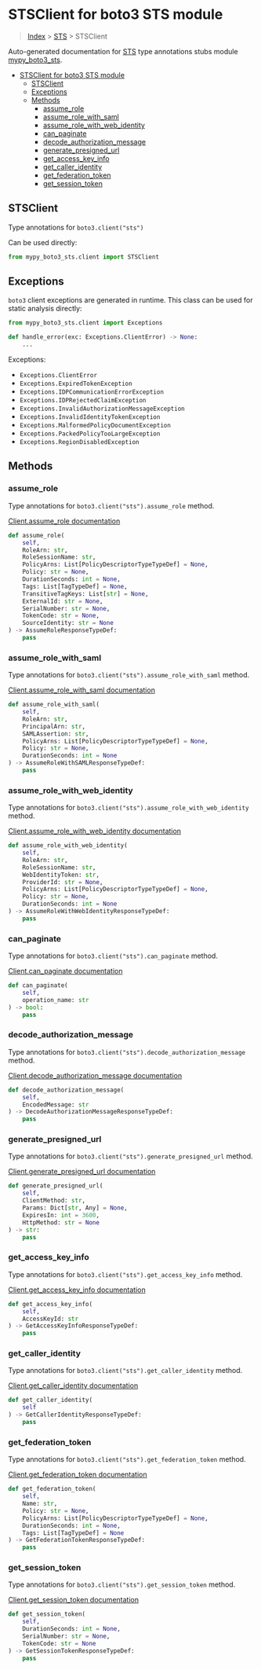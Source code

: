 # STSClient for boto3 STS module

> [Index](../index.md) > [STS](./index.md) > STSClient

Auto-generated documentation for [STS](https://boto3.amazonaws.com/v1/documentation/api/latest/reference/services/sts.html#STS)
type annotations stubs module [mypy_boto3_sts](https://pypi.org/project/mypy-boto3-sts/).

- [STSClient for boto3 STS module](#stsclient-for-boto3-sts-module)
  - [STSClient](#stsclient)
  - [Exceptions](#exceptions)
  - [Methods](#methods)
    - [assume_role](#assume_role)
    - [assume_role_with_saml](#assume_role_with_saml)
    - [assume_role_with_web_identity](#assume_role_with_web_identity)
    - [can_paginate](#can_paginate)
    - [decode_authorization_message](#decode_authorization_message)
    - [generate_presigned_url](#generate_presigned_url)
    - [get_access_key_info](#get_access_key_info)
    - [get_caller_identity](#get_caller_identity)
    - [get_federation_token](#get_federation_token)
    - [get_session_token](#get_session_token)

## STSClient

Type annotations for `boto3.client("sts")`

Can be used directly:

```python
from mypy_boto3_sts.client import STSClient
```

## Exceptions


`boto3` client exceptions are generated in runtime. This class can be used for static analysis directly:

```python
from mypy_boto3_sts.client import Exceptions

def handle_error(exc: Exceptions.ClientError) -> None:
    ...
```


Exceptions:

- `Exceptions.ClientError`
- `Exceptions.ExpiredTokenException`
- `Exceptions.IDPCommunicationErrorException`
- `Exceptions.IDPRejectedClaimException`
- `Exceptions.InvalidAuthorizationMessageException`
- `Exceptions.InvalidIdentityTokenException`
- `Exceptions.MalformedPolicyDocumentException`
- `Exceptions.PackedPolicyTooLargeException`
- `Exceptions.RegionDisabledException`


## Methods


### assume_role

Type annotations for `boto3.client("sts").assume_role` method.

[Client.assume_role documentation](https://boto3.amazonaws.com/v1/documentation/api/latest/reference/services/sts.html#STS.Client.assume_role)

```python
def assume_role(
    self,
    RoleArn: str,
    RoleSessionName: str,
    PolicyArns: List[PolicyDescriptorTypeTypeDef] = None,
    Policy: str = None,
    DurationSeconds: int = None,
    Tags: List[TagTypeDef] = None,
    TransitiveTagKeys: List[str] = None,
    ExternalId: str = None,
    SerialNumber: str = None,
    TokenCode: str = None,
    SourceIdentity: str = None
) -> AssumeRoleResponseTypeDef:
    pass
```

### assume_role_with_saml

Type annotations for `boto3.client("sts").assume_role_with_saml` method.

[Client.assume_role_with_saml documentation](https://boto3.amazonaws.com/v1/documentation/api/latest/reference/services/sts.html#STS.Client.assume_role_with_saml)

```python
def assume_role_with_saml(
    self,
    RoleArn: str,
    PrincipalArn: str,
    SAMLAssertion: str,
    PolicyArns: List[PolicyDescriptorTypeTypeDef] = None,
    Policy: str = None,
    DurationSeconds: int = None
) -> AssumeRoleWithSAMLResponseTypeDef:
    pass
```

### assume_role_with_web_identity

Type annotations for `boto3.client("sts").assume_role_with_web_identity` method.

[Client.assume_role_with_web_identity documentation](https://boto3.amazonaws.com/v1/documentation/api/latest/reference/services/sts.html#STS.Client.assume_role_with_web_identity)

```python
def assume_role_with_web_identity(
    self,
    RoleArn: str,
    RoleSessionName: str,
    WebIdentityToken: str,
    ProviderId: str = None,
    PolicyArns: List[PolicyDescriptorTypeTypeDef] = None,
    Policy: str = None,
    DurationSeconds: int = None
) -> AssumeRoleWithWebIdentityResponseTypeDef:
    pass
```

### can_paginate

Type annotations for `boto3.client("sts").can_paginate` method.

[Client.can_paginate documentation](https://boto3.amazonaws.com/v1/documentation/api/latest/reference/services/sts.html#STS.Client.can_paginate)

```python
def can_paginate(
    self,
    operation_name: str
) -> bool:
    pass
```

### decode_authorization_message

Type annotations for `boto3.client("sts").decode_authorization_message` method.

[Client.decode_authorization_message documentation](https://boto3.amazonaws.com/v1/documentation/api/latest/reference/services/sts.html#STS.Client.decode_authorization_message)

```python
def decode_authorization_message(
    self,
    EncodedMessage: str
) -> DecodeAuthorizationMessageResponseTypeDef:
    pass
```

### generate_presigned_url

Type annotations for `boto3.client("sts").generate_presigned_url` method.

[Client.generate_presigned_url documentation](https://boto3.amazonaws.com/v1/documentation/api/latest/reference/services/sts.html#STS.Client.generate_presigned_url)

```python
def generate_presigned_url(
    self,
    ClientMethod: str,
    Params: Dict[str, Any] = None,
    ExpiresIn: int = 3600,
    HttpMethod: str = None
) -> str:
    pass
```

### get_access_key_info

Type annotations for `boto3.client("sts").get_access_key_info` method.

[Client.get_access_key_info documentation](https://boto3.amazonaws.com/v1/documentation/api/latest/reference/services/sts.html#STS.Client.get_access_key_info)

```python
def get_access_key_info(
    self,
    AccessKeyId: str
) -> GetAccessKeyInfoResponseTypeDef:
    pass
```

### get_caller_identity

Type annotations for `boto3.client("sts").get_caller_identity` method.

[Client.get_caller_identity documentation](https://boto3.amazonaws.com/v1/documentation/api/latest/reference/services/sts.html#STS.Client.get_caller_identity)

```python
def get_caller_identity(
    self
) -> GetCallerIdentityResponseTypeDef:
    pass
```

### get_federation_token

Type annotations for `boto3.client("sts").get_federation_token` method.

[Client.get_federation_token documentation](https://boto3.amazonaws.com/v1/documentation/api/latest/reference/services/sts.html#STS.Client.get_federation_token)

```python
def get_federation_token(
    self,
    Name: str,
    Policy: str = None,
    PolicyArns: List[PolicyDescriptorTypeTypeDef] = None,
    DurationSeconds: int = None,
    Tags: List[TagTypeDef] = None
) -> GetFederationTokenResponseTypeDef:
    pass
```

### get_session_token

Type annotations for `boto3.client("sts").get_session_token` method.

[Client.get_session_token documentation](https://boto3.amazonaws.com/v1/documentation/api/latest/reference/services/sts.html#STS.Client.get_session_token)

```python
def get_session_token(
    self,
    DurationSeconds: int = None,
    SerialNumber: str = None,
    TokenCode: str = None
) -> GetSessionTokenResponseTypeDef:
    pass
```